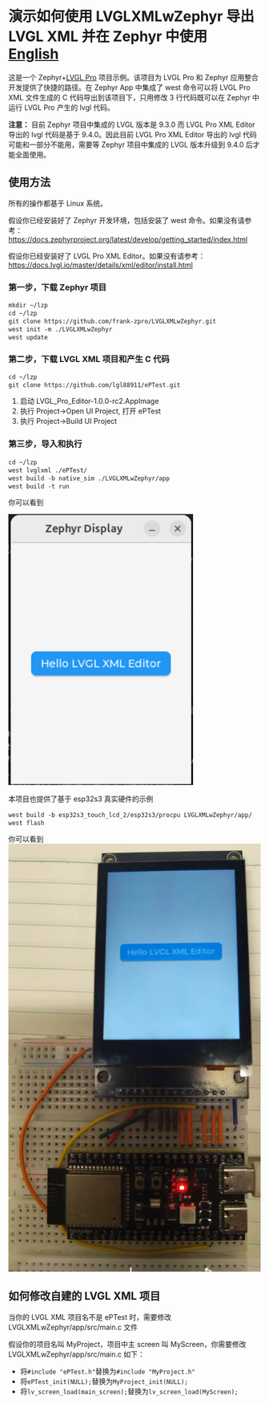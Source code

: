 # 演示如何使用 LVGLXMLwZephyr 导出 LVGL XML 并在 Zephyr 中使用 [English](README.md)
这是一个 Zephyr+[LVGL Pro](https://pro.lvgl.io/) 项目示例。该项目为 LVGL Pro 和 Zephyr 应用整合开发提供了快捷的路径。在 Zephyr App 中集成了 west 命令可以将 LVGL Pro XML 文件生成的 C 代码导出到该项目下，只用修改 3 行代码既可以在 Zephyr 中运行 LVGL Pro 产生的 lvgl 代码。

**注意：** 目前 Zephyr 项目中集成的 LVGL 版本是 9.3.0 而 LVGL Pro XML Editor 导出的 lvgl 代码是基于 9.4.0。因此目前 LVGL Pro XML Editor 导出的 lvgl 代码可能和一部分不能用，需要等 Zephyr 项目中集成的 LVGL 版本升级到 9.4.0 后才能全面使用。

## 使用方法
所有的操作都基于 Linux 系统。

假设你已经安装好了 Zephyr 开发环境，包括安装了 west 命令。如果没有请参考：https://docs.zephyrproject.org/latest/develop/getting_started/index.html

假设你已经安装好了 LVGL Pro XML Editor。如果没有请参考：https://docs.lvgl.io/master/details/xml/editor/install.html

### 第一步，下载 Zephyr 项目
```
mkdir ~/lzp
cd ~/lzp
git clone https://github.com/frank-zpro/LVGLXMLwZephyr.git
west init -m ./LVGLXMLwZephyr
west update
```
### 第二步，下载 LVGL XML 项目和产生 C 代码
```
cd ~/lzp
git clone https://github.com/lgl88911/ePTest.git
```

1. 启动 LVGL_Pro_Editor-1.0.0-rc2.AppImage
2. 执行 Project->Open UI Project, 打开 ePTest
3. 执行 Project->Build UI Project

### 第三步，导入和执行
```
cd ~/lzp
west lvglxml ./ePTest/
west build -b native_sim ./LVGLXMLwZephyr/app
west build -t run
```
你可以看到

![native_sim](native_sim.png)

本项目也提供了基于 esp32s3 真实硬件的示例

```
west build -b esp32s3_touch_lcd_2/esp32s3/procpu LVGLXMLwZephyr/app/
west flash
```
你可以看到
![esp32s3_touch_lcd_2](esp32s3_touch_lcd_2.png)

## 如何修改自建的 LVGL XML 项目
当你的 LVGL XML 项目名不是 ePTest 时，需要修改 LVGLXMLwZephyr/app/src/main.c 文件

假设你的项目名叫 MyProject，项目中主 screen 叫 MyScreen，你需要修改 LVGLXMLwZephyr/app/src/main.c 如下：
- 将`#include "ePTest.h"`替换为`#include "MyProject.h"`
- 将`ePTest_init(NULL);`替换为`MyProject_init(NULL);`
- 将`lv_screen_load(main_screen);`替换为`lv_screen_load(MyScreen);`
